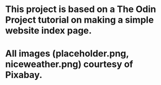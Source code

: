 # This project is based on a The Odin Project tutorial on making a simple website index page.
# All images (placeholder.png, niceweather.png) courtesy of Pixabay.